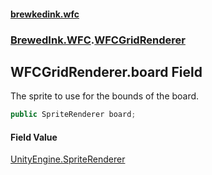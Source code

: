 #### [brewkedink.wfc](index.md 'index')
### [BrewedInk.WFC](BrewedInk_WFC.md 'BrewedInk.WFC').[WFCGridRenderer](WFCGridRenderer.md 'BrewedInk.WFC.WFCGridRenderer')
## WFCGridRenderer.board Field
The sprite to use for the bounds of the board.  
```csharp
public SpriteRenderer board;
```
#### Field Value
[UnityEngine.SpriteRenderer](https://docs.microsoft.com/en-us/dotnet/api/UnityEngine.SpriteRenderer 'UnityEngine.SpriteRenderer')
